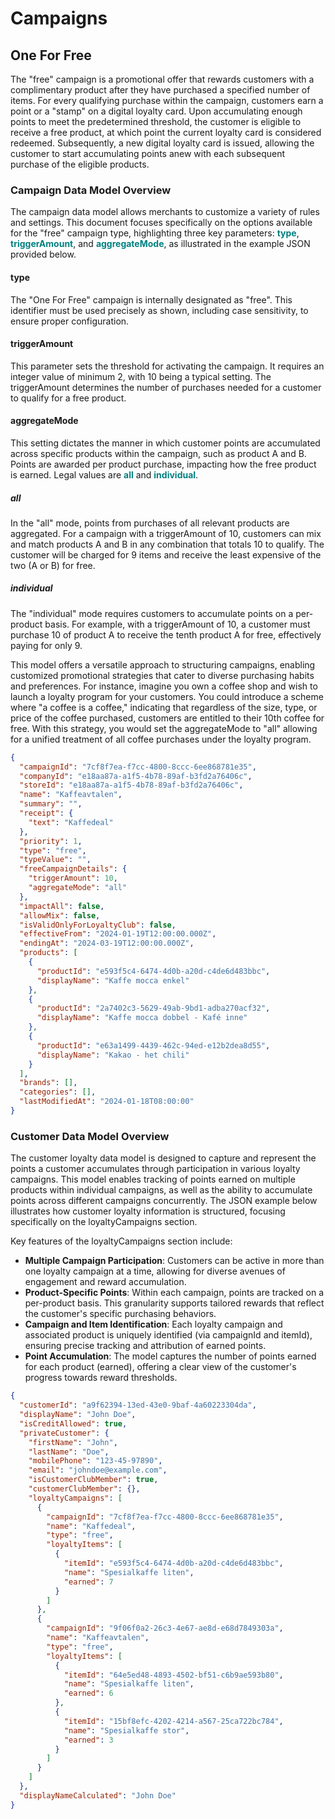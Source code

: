 # Campaigns

## One For Free
The "free" campaign is a promotional offer that rewards customers with a complimentary product after they have purchased a specified number of items. For every qualifying purchase within the campaign, customers earn a point or a "stamp" on a digital loyalty card. Upon accumulating enough points to meet the predetermined threshold, the customer is eligible to receive a free product, at which point the current loyalty card is considered redeemed. Subsequently, a new digital loyalty card is issued, allowing the customer to start accumulating points anew with each subsequent purchase of the eligible products.

### Campaign Data Model Overview
The campaign data model allows merchants to customize a variety of rules and settings. This document focuses specifically on the options available for the "free" campaign type, highlighting three key parameters: <span style="color: teal;">**type**</span>, <span style="color: teal;">**triggerAmount**</span>, and <span style="color: teal;">**aggregateMode**</span>, as illustrated in the example JSON provided below.

#### type
The "One For Free" campaign is internally designated as "free". This identifier must be used precisely as shown, including case sensitivity, to ensure proper configuration.

#### triggerAmount
This parameter sets the threshold for activating the campaign. It requires an integer value of minimum 2, with 10 being a typical setting. The triggerAmount determines the number of purchases needed for a customer to qualify for a free product.

#### aggregateMode
This setting dictates the manner in which customer points are accumulated across specific products within the campaign, such as product A and B. Points are awarded per product purchase, impacting how the free product is earned.  Legal values are <span style="color: teal;">**all**</span> and <span style="color: teal;">**individual**</span>.

##### all
In the "all" mode, points from purchases of all relevant products are aggregated. For a campaign with a triggerAmount of 10, customers can mix and match products A and B in any combination that totals 10 to qualify. The customer will be charged for 9 items and receive the least expensive of the two (A or B) for free.

##### individual
The "individual" mode requires customers to accumulate points on a per-product basis. For example, with a triggerAmount of 10, a customer must purchase 10 of product A to receive the tenth product A for free, effectively paying for only 9.

This model offers a versatile approach to structuring campaigns, enabling customized promotional strategies that cater to diverse purchasing habits and preferences. For instance, imagine you own a coffee shop and wish to launch a loyalty program for your customers. You could introduce a scheme where "a coffee is a coffee," indicating that regardless of the size, type, or price of the coffee purchased, customers are entitled to their 10th coffee for free. With this strategy, you would set the aggregateMode to "all" allowing for a unified treatment of all coffee purchases under the loyalty program.

``` JSON title="Sample Campaign Data Model" hl_lines="11 13 14 15 16"
{
  "campaignId": "7cf8f7ea-f7cc-4800-8ccc-6ee868781e35",
  "companyId": "e18aa87a-a1f5-4b78-89af-b3fd2a76406c",
  "storeId": "e18aa87a-a1f5-4b78-89af-b3fd2a76406c",
  "name": "Kaffeavtalen",
  "summary": "",
  "receipt": {
    "text": "Kaffedeal"
  },
  "priority": 1,
  "type": "free",
  "typeValue": "",
  "freeCampaignDetails": {
    "triggerAmount": 10,
    "aggregateMode": "all"
  },
  "impactAll": false,
  "allowMix": false,
  "isValidOnlyForLoyaltyClub": false,
  "effectiveFrom": "2024-01-19T12:00:00.000Z",
  "endingAt": "2024-03-19T12:00:00.000Z",
  "products": [
    {
      "productId": "e593f5c4-6474-4d0b-a20d-c4de6d483bbc",
      "displayName": "Kaffe mocca enkel"
    },
    {
      "productId": "2a7402c3-5629-49ab-9bd1-adba270acf32",
      "displayName": "Kaffe mocca dobbel - Kafé inne"
    },
    {
      "productId": "e63a1499-4439-462c-94ed-e12b2dea8d55",
      "displayName": "Kakao - het chili"
    }
  ],
  "brands": [],
  "categories": [],
  "lastModifiedAt": "2024-01-18T08:00:00"
}
```
### Customer Data Model Overview
The customer loyalty data model is designed to capture and represent the points a customer accumulates through participation in various loyalty campaigns. This model enables tracking of points earned on multiple products within individual campaigns, as well as the ability to accumulate points across different campaigns concurrently. The JSON example below illustrates how customer loyalty information is structured, focusing specifically on the loyaltyCampaigns section.

Key features of the loyaltyCampaigns section include:

- **Multiple Campaign Participation**: Customers can be active in more than one loyalty campaign at a time, allowing for diverse avenues of engagement and reward accumulation.
- **Product-Specific Points**: Within each campaign, points are tracked on a per-product basis. This granularity supports tailored rewards that reflect the customer's specific purchasing behaviors.
- **Campaign and Item Identification**: Each loyalty campaign and associated product is uniquely identified (via campaignId and itemId), ensuring precise tracking and attribution of earned points.
- **Point Accumulation**: The model captures the number of points earned for each product (earned), offering a clear view of the customer's progress towards reward thresholds.

``` JSON title="Sample Customer Data Model" hl_lines="12-37"
{
  "customerId": "a9f62394-13ed-43e0-9baf-4a60223304da",
  "displayName": "John Doe",
  "isCreditAllowed": true,
  "privateCustomer": {
    "firstName": "John",
    "lastName": "Doe",
    "mobilePhone": "123-45-97890",
    "email": "johndoe@example.com",
    "isCustomerClubMember": true,
    "customerClubMember": {},
    "loyaltyCampaigns": [
      {
        "campaignId": "7cf8f7ea-f7cc-4800-8ccc-6ee868781e35",
        "name": "Kaffedeal",
        "type": "free",
        "loyaltyItems": [
          {
            "itemId": "e593f5c4-6474-4d0b-a20d-c4de6d483bbc",
            "name": "Spesialkaffe liten",
            "earned": 7
          }
        ]
      },
      {
        "campaignId": "9f06f0a2-26c3-4e67-ae8d-e68d7849303a",
        "name": "Kaffeavtalen",
        "type": "free",
        "loyaltyItems": [
          {
            "itemId": "64e5ed48-4893-4502-bf51-c6b9ae593b80",
            "name": "Spesialkaffe liten",
            "earned": 6
          },
          {
            "itemId": "15bf8efc-4202-4214-a567-25ca722bc784",
            "name": "Spesialkaffe stor",
            "earned": 3
          }
        ]
      }
    ]
  },
  "displayNameCalculated": "John Doe"
}
```

